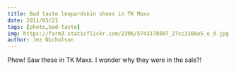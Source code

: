 ```yaml
---
title: Bad taste leopardskin shoes in TK Maxx
date: 2011/05/21
tags: [photo,bad-taste]
img: https://farm3.staticflickr.com/2396/5743178507_27cc3166e5_o_d.jpg
author: Jez Nicholson
---
```

Phew! Saw these in TK Maxx. I wonder why they were in the sale?!
